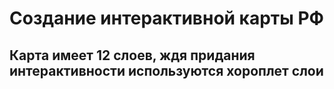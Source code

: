 # Создание интерактивной карты РФ

## Карта имеет 12 слоев, ждя придания интерактивности используются хороплет слои